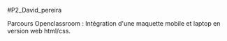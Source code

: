 #P2_David_pereira

Parcours Openclassroom : Intégration d'une maquette mobile et laptop en version web html/css.
